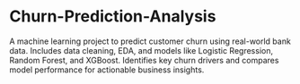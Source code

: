 # Churn-Prediction-Analysis
A machine learning project to predict customer churn using real-world bank data. Includes data cleaning, EDA, and models like Logistic Regression, Random Forest, and XGBoost. Identifies key churn drivers and compares model performance for actionable business insights.

